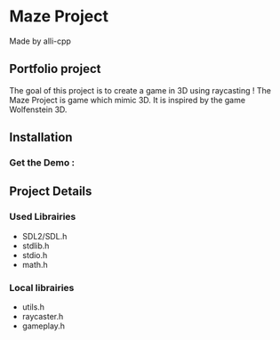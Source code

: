 # Maze Project
Made by alli-cpp 

## Portfolio project
The goal of this project is to create a game in 3D using raycasting ! The Maze Project is game which mimic 3D. It is inspired by the game Wolfenstein 3D.

## Installation
### Get the Demo :


## Project Details

### Used Librairies
- SDL2/SDL.h
- stdlib.h
- stdio.h
- math.h

### Local librairies
- utils.h
- raycaster.h
- gameplay.h
